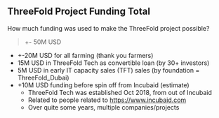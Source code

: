 ## ThreeFold Project Funding Total

How much funding was used to make the ThreeFold project possible?

> +- 50M USD

- +-20M USD for all farming (thank you farmers)
- 15M USD in ThreeFold Tech as convertible loan (by 30+ investors)
- 5M USD in early IT capacity sales (TFT) sales (by foundation = ThreeFold_Dubai)
- +10M USD funding before spin off from Incubaid (estimate)
  - ThreeFold Tech was established Oct 2018, from out of Incubaid
  - Related to people related to https://www.incubaid.com
  - Over quite some years, multiple companies/projects
